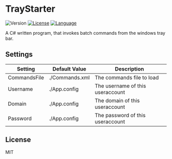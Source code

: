 # TrayStarter
![Version](https://img.shields.io/badge/version-V1.0.0-red.svg)
[![License](https://img.shields.io/badge/license-MIT-green.svg)](https://opensource.org/licenses/MIT)
[![Language](https://img.shields.io/badge/language-C%23%20.Net%204.5-blue.svg)](http://php.net/)

A C# written program, that invokes batch commands from the windows tray bar.

## Settings
Setting | Default Value | Description
--------|---------------|------------
CommandsFile | ./Commands.xml | The commands file to load
Username | ./App.config | The username of this useraccount 
Domain | ./App.config | The domain of this useraccount
Password | ./App.config | The password of this useraccount

## License
MIT
